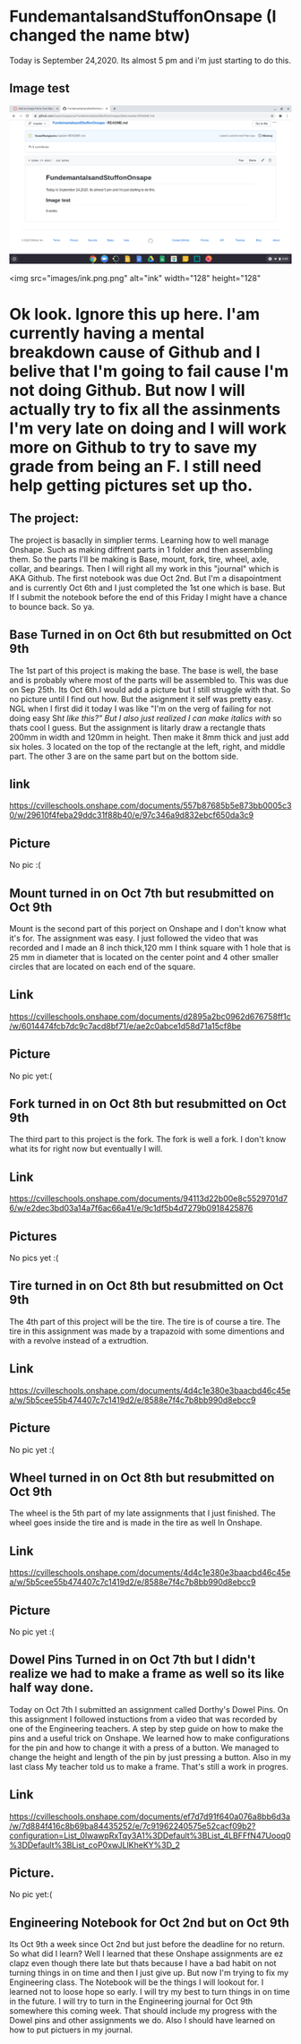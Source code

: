 # FundemantalsandStuffonOnsape    (I changed the name btw)
Today is September 24,2020. Its almost 5 pm and i'm just starting to do this.
## Image test

![ink](images/ink.png)

<img src="images/ink.png.png" alt="ink" width="128" height="128"

# Ok look. Ignore this up here. I'am currently having a mental breakdown cause of Github and I belive that I'm going to fail cause I'm not doing Github. But now I will actually try to fix all the assinments I'm very late on doing and I will work more on Github to try to save my grade from being an F. I still need help getting pictures set up tho.

## The project:
The project is basaclly in simplier terms. Learning how to well manage Onshape. Such as making diffrent parts in 1 folder and then assembling them.
So the parts I'll be making is Base, mount, fork, tire, wheel, axle, collar, and bearings.
Then I will right all my work in this "journal" which is AKA Github. The first notebook was due Oct 2nd. But I'm a disapointment and is currently Oct 6th and I just completed the 1st one which is base. But If I submit the notebook before the end of this Friday I might have a chance to bounce back. So ya.

## Base  Turned in on Oct 6th but resubmitted on Oct 9th
The 1st part of this project is making the base. The base is well, the base and is probably where most of the parts will be assembled to.
This was due on Sep 25th. Its Oct 6th.I would add a picture but I still struggle with that. So no picture until I find out how. But the asignment it self was pretty easy. NGL when I first did it today I was like "I'm on the verg of failing for not doing easy Sh*t like this?" But I also just realized I can make italics with* so thats cool I guess. But the assignment is litarly draw a rectangle thats 200mm in width and 120mm in height. Then make it 8mm thick and just add six holes. 3 located on the top of the rectangle at the left, right, and middle part. The other 3 are on the same part but on the bottom side.

## link
https://cvilleschools.onshape.com/documents/557b87685b5e873bb0005c30/w/29610f4feba29ddc31f88b40/e/97c346a9d832ebcf650da3c9

## Picture
No pic :(

## Mount turned in on Oct 7th but resubmitted on Oct 9th
Mount is the second part of this porject on Onshape and I don't know what it's for. The assignment was easy. I just followed the video that was recorded and I made an 8 inch thick,120 mm I think square with 1 hole that is 25 mm in diameter that is located on the center point and 4 other smaller circles that are located on each end of the square.

## Link
https://cvilleschools.onshape.com/documents/d2895a2bc0962d676758ff1c/w/6014474fcb7dc9c7acd8bf71/e/ae2c0abce1d58d71a15cf8be

## Picture
No pic yet:(

## Fork turned in on Oct 8th but resubmitted on Oct 9th
The third part to this project is the fork. The fork is well a fork. I don't know what its for right now but eventually I will.

## Link
https://cvilleschools.onshape.com/documents/94113d22b00e8c5529701d76/w/e2dec3bd03a14a7f6ac66a41/e/9c1df5b4d7279b0918425876

## Pictures
No pics yet :(

## Tire turned in on Oct 8th but resubmitted on Oct 9th
The 4th part of this project will be the tire. The tire is of course a tire. The tire in this assignment was made by a trapazoid with some dimentions and with a revolve instead of a extrudtion. 

## Link
https://cvilleschools.onshape.com/documents/4d4c1e380e3baacbd46c45ea/w/5b5cee55b474407c7c1419d2/e/8588e7f4c7b8bb990d8ebcc9

## Picture
No pic yet :(

## Wheel turned in on Oct 8th but resubmitted on Oct 9th
The wheel is the 5th part of my late assignments that I just finished. The wheel goes inside the tire and is made in the tire as well In Onshape.

## Link
https://cvilleschools.onshape.com/documents/4d4c1e380e3baacbd46c45ea/w/5b5cee55b474407c7c1419d2/e/8588e7f4c7b8bb990d8ebcc9

## Picture
No pic yet :(

## Dowel Pins Turned in on Oct 7th but I didn't realize we had to make a frame as well so its like half way done.
Today on Oct 7th I submitted an assignment called Dorthy's Dowel Pins. On this assignment I followed instuctions from a video that was recorded by one of the Engineering teachers. A step by step guide on how to make the pins and a useful trick on Onshape. We learned how to make configurations for the pin and how to change it with a press of a button. We managed to change the height and length of the pin by just pressing a button. Also in my last class My teacher told us to make a frame. That's still a work in progres.

## Link
https://cvilleschools.onshape.com/documents/ef7d7d91f640a076a8bb6d3a/w/7d884f416c8b69ba84435252/e/7c91962240575e52cacf09b2?configuration=List_0IwawpRxTqy3A1%3DDefault%3BList_4LBFFfN47Uooq0%3DDefault%3BList_coP0xwJLlKheKY%3D_2

## Picture.
No pic yet:(

## Engineering Notebook for Oct 2nd but on Oct 9th
Its Oct 9th a week since Oct 2nd but just before the deadline for no return. So what did I learn? Well I learned that these Onshape assignments are ez clapz even though there late but thats because I have a bad habit on not turning things in on time and then I just give up. But now I'm trying to fix my Engineering class. The Notebook will be the things I will lookout for. I learned not to loose hope so early. I will try my best to turn things in on time in the future. I will try to turn in the Engineering journal for Oct 9th somewhere this coming week. That should include my progress with the Dowel pins and other assignments we do. Also I should have learned on how to put pictuers in my journal.
